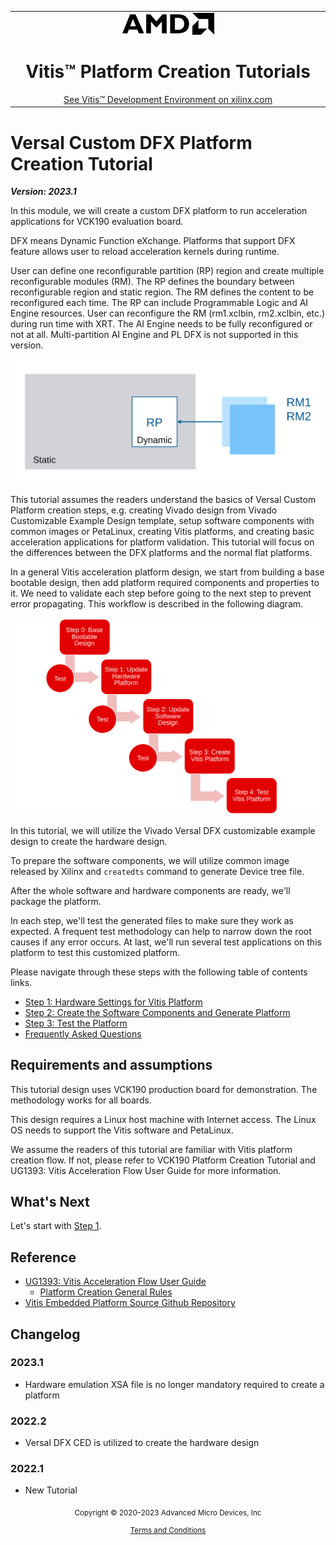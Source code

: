 ﻿<table class="sphinxhide" width="100%">
 <tr width="100%">
    <td align="center"><img src="https://raw.githubusercontent.com/Xilinx/Image-Collateral/main/xilinx-logo.png" width="30%"/><h1>Vitis™ Platform Creation Tutorials</h1>
    <a href="https://www.xilinx.com/products/design-tools/vitis.html">See Vitis™ Development Environment on xilinx.com</br></a>
    </td>
 </tr>
</table>

# Versal Custom DFX Platform Creation Tutorial

***Version: 2023.1***

In this module, we will create a custom DFX platform to run acceleration applications for VCK190 evaluation board. 

DFX means Dynamic Function eXchange. Platforms that support DFX feature allows user to reload acceleration kernels during runtime. 

User can define one reconfigurable partition (RP) region and create multiple reconfigurable modules (RM). The RP defines the boundary between reconfigurable region and static region. The RM defines the content to be reconfigured each time. The RP can include Programmable Logic and AI Engine resources. User can reconfigure the RM (rm1.xclbin, rm2.xclbin, etc.) during run time with XRT. The AI Engine needs to be fully reconfigured or not at all. Multi-partition AI Engine and PL DFX is not supported in this version.

![DFX Diagram](./images/dfx_rp_rm.svg)

This tutorial assumes the readers understand the basics of Versal Custom Platform creation steps, e.g. creating Vivado design from Vivado Customizable Example Design template, setup software components with common images or PetaLinux, creating Vitis platforms, and creating basic acceleration applications for platform validation. This tutorial will focus on the differences between the DFX platforms and the normal flat platforms. 

In a general Vitis acceleration platform design, we start from building a base bootable design, then add platform required components and properties to it. We need to validate each step before going to the next step to prevent error propagating. This workflow is described in the following diagram.

![Vitis DFX Platform Creation Steps Diagram](images/platform_creation_steps.svg)

In this tutorial, we will utilize the Vivado Versal DFX customizable example design to create the hardware design.

To prepare the software components, we will utilize common image released by Xilinx and `createdts` command to generate Device tree file.

After the whole software and hardware components are ready, we'll package the platform. 

In each step, we'll test the generated files to make sure they work as expected. A frequent test methodology can help to narrow down the root causes if any error occurs. At last, we'll run several test applications on this platform to test this customized platform.

Please navigate through these steps with the following table of contents links.

- [Step 1: Hardware Settings for Vitis Platform](./step1.md)
- [Step 2: Create the Software Components and Generate Platform](./step2.md)
- [Step 3: Test the Platform](./step3.md)
- [Frequently Asked Questions](faq.md)



## Requirements and assumptions

This tutorial design uses VCK190 production board for demonstration. The methodology works for all boards.

This design requires a Linux host machine with Internet access. The Linux OS needs to support the Vitis software and PetaLinux.

We assume the readers of this tutorial are familiar with Vitis platform creation flow. If not, please refer to VCK190 Platform Creation Tutorial and UG1393: Vitis Acceleration Flow User Guide for more information.

## What's Next

Let's start with [Step 1](./step1.md).

## Reference

- [UG1393: Vitis Acceleration Flow User Guide](https://www.xilinx.com/html_docs/xilinx2022_1/vitis_doc/index.html)
   - [Platform Creation General Rules](https://www.xilinx.com/html_docs/xilinx2022_1/vitis_doc/create_embedded_platforms.html)
- [Vitis Embedded Platform Source Github Repository](https://github.com/Xilinx/Vitis_Embedded_Platform_Source)


## Changelog
### 2023.1
   - Hardware emulation XSA file is no longer mandatory required to create a platform
### 2022.2
   - Versal DFX CED is utilized to create the hardware design
### 2022.1
   - New Tutorial


<p class="sphinxhide" align="center"><sub>Copyright © 2020–2023 Advanced Micro Devices, Inc</sub></p>

<p class="sphinxhide" align="center"><sup><a href="https://www.amd.com/en/corporate/copyright">Terms and Conditions</a></sup></p>

